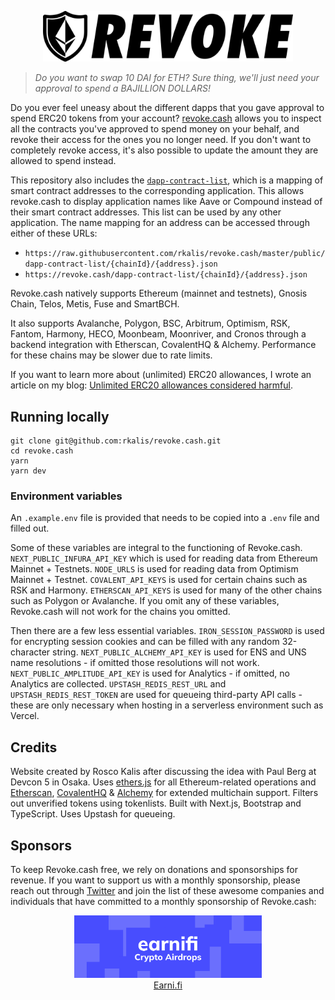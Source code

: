 <p align="center">
  <img width="400" src="public/assets/images/revoke.png">
</p>

> _Do you want to swap 10 DAI for ETH? Sure thing, we'll just need your approval to spend a BAJILLION DOLLARS!_

Do you ever feel uneasy about the different dapps that you gave approval to spend ERC20 tokens from your account? [revoke.cash](https://revoke.cash) allows you to inspect all the contracts you've approved to spend money on your behalf, and revoke their access for the ones you no longer need. If you don't want to completely revoke access, it's also possible to update the amount they are allowed to spend instead.

This repository also includes the [`dapp-contract-list`](/public/dapp-contract-list/), which is a mapping of smart contract addresses to the corresponding application. This allows revoke.cash to display application names like Aave or Compound instead of their smart contract addresses. This list can be used by any other application. The name mapping for an address can be accessed through either of these URLs:

- `https://raw.githubusercontent.com/rkalis/revoke.cash/master/public/dapp-contract-list/{chainId}/{address}.json`
- `https://revoke.cash/dapp-contract-list/{chainId}/{address}.json`

Revoke.cash natively supports Ethereum (mainnet and testnets), Gnosis Chain, Telos, Metis, Fuse and SmartBCH.

It also supports Avalanche, Polygon, BSC, Arbitrum, Optimism, RSK, Fantom, Harmony, HECO, Moonbeam, Moonriver, and Cronos through a backend integration with Etherscan, CovalentHQ & Alchemy. Performance for these chains may be slower due to rate limits.

If you want to learn more about (unlimited) ERC20 allowances, I wrote an article on my blog: [Unlimited ERC20 allowances considered harmful](https://kalis.me/unlimited-erc20-allowances/).

## Running locally

```
git clone git@github.com:rkalis/revoke.cash.git
cd revoke.cash
yarn
yarn dev
```

### Environment variables

An `.example.env` file is provided that needs to be copied into a `.env` file and filled out.

Some of these variables are integral to the functioning of Revoke.cash. `NEXT_PUBLIC_INFURA_API_KEY` which is used for reading data from Ethereum Mainnet + Testnets. `NODE_URLS` is used for reading data from Optimism Mainnet + Testnet. `COVALENT_API_KEYS` is used for certain chains such as RSK and Harmony. `ETHERSCAN_API_KEYS` is used for many of the other chains such as Polygon or Avalanche. If you omit any of these variables, Revoke.cash will not work for the chains you omitted.

Then there are a few less essential variables. `IRON_SESSION_PASSWORD` is used for encrypting session cookies and can be filled with any random 32-character string. `NEXT_PUBLIC_ALCHEMY_API_KEY` is used for ENS and UNS name resolutions - if omitted those resolutions will not work. `NEXT_PUBLIC_AMPLITUDE_API_KEY` is used for Analytics - if omitted, no Analytics are collected. `UPSTASH_REDIS_REST_URL` and `UPSTASH_REDIS_REST_TOKEN` are used for queueing third-party API calls - these are only necessary when hosting in a serverless environment such as Vercel.

## Credits

Website created by Rosco Kalis after discussing the idea with Paul Berg at Devcon 5 in Osaka. Uses [ethers.js](https://github.com/ethers-io/ethers.js) for all Ethereum-related operations and [Etherscan](https://etherscan.io), [CovalentHQ](https://www.covalenthq.com/) & [Alchemy](https://www.alchemy.com/) for extended multichain support. Filters out unverified tokens using tokenlists. Built with Next.js, Bootstrap and TypeScript. Uses Upstash for queueing.

## Sponsors

To keep Revoke.cash free, we rely on donations and sponsorships for revenue. If you want to support us with a monthly sponsorship, please reach out through [Twitter](https://twitter.com/RevokeCash) and join the list of these awesome companies and individuals that have committed to a monthly sponsorship of Revoke.cash:

<p align="center">
  <a href="https://earni.fi">
    <img width="300" src="public/assets/images/vendor/earnifi.png">
    <br />
    Earni.fi
  </a>
</p>
